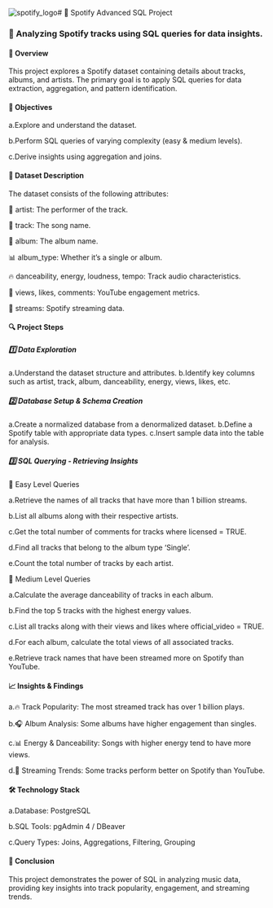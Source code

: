 ![spotify_logo](https://github.com/user-attachments/assets/f18951d7-3130-49f8-aa5c-f7ee23ba5b46)# 🎵 Spotify Advanced SQL Project

### 📌 Analyzing Spotify tracks using SQL queries for data insights.

#### 📌 Overview
This project explores a Spotify dataset containing details about tracks, albums, and artists. The primary goal is to apply SQL queries for data extraction, aggregation, and pattern identification.

#### 🚀 Objectives
a.Explore and understand the dataset.

b.Perform SQL queries of varying complexity (easy & medium levels).

c.Derive insights using aggregation and joins.

#### 📂 Dataset Description
The dataset consists of the following attributes:

🎤 artist: The performer of the track.

🎵 track: The song name.

💽 album: The album name.

📊 album_type: Whether it’s a single or album.

🔥 danceability, energy, loudness, tempo: Track audio characteristics.

🎥 views, likes, comments: YouTube engagement metrics.

📡 streams: Spotify streaming data.

#### 🔍 Project Steps
##### 1️⃣ Data Exploration
a.Understand the dataset structure and attributes.
b.Identify key columns such as artist, track, album, danceability, energy, views, likes, etc.

##### 2️⃣ Database Setup & Schema Creation
a.Create a normalized database from a denormalized dataset.
b.Define a Spotify table with appropriate data types.
c.Insert sample data into the table for analysis.

##### 3️⃣ SQL Querying - Retrieving Insights
🔹 Easy Level Queries

a.Retrieve the names of all tracks that have more than 1 billion streams.

b.List all albums along with their respective artists.

c.Get the total number of comments for tracks where licensed = TRUE.

d.Find all tracks that belong to the album type ‘Single’.

e.Count the total number of tracks by each artist.

🔹 Medium Level Queries

a.Calculate the average danceability of tracks in each album.

b.Find the top 5 tracks with the highest energy values.

c.List all tracks along with their views and likes where official_video = TRUE.

d.For each album, calculate the total views of all associated tracks.

e.Retrieve track names that have been streamed more on Spotify than YouTube.

#### 📈 Insights & Findings
a.🔥 Track Popularity: The most streamed track has over 1 billion plays.

b.🎧 Album Analysis: Some albums have higher engagement than singles.

c.📊 Energy & Danceability: Songs with higher energy tend to have more views.

d.📢 Streaming Trends: Some tracks perform better on Spotify than YouTube.

#### 🛠 Technology Stack
a.Database: PostgreSQL

b.SQL Tools: pgAdmin 4 / DBeaver

c.Query Types: Joins, Aggregations, Filtering, Grouping

#### 🎯 Conclusion
This project demonstrates the power of SQL in analyzing music data, providing key insights into track popularity, engagement, and streaming trends.


